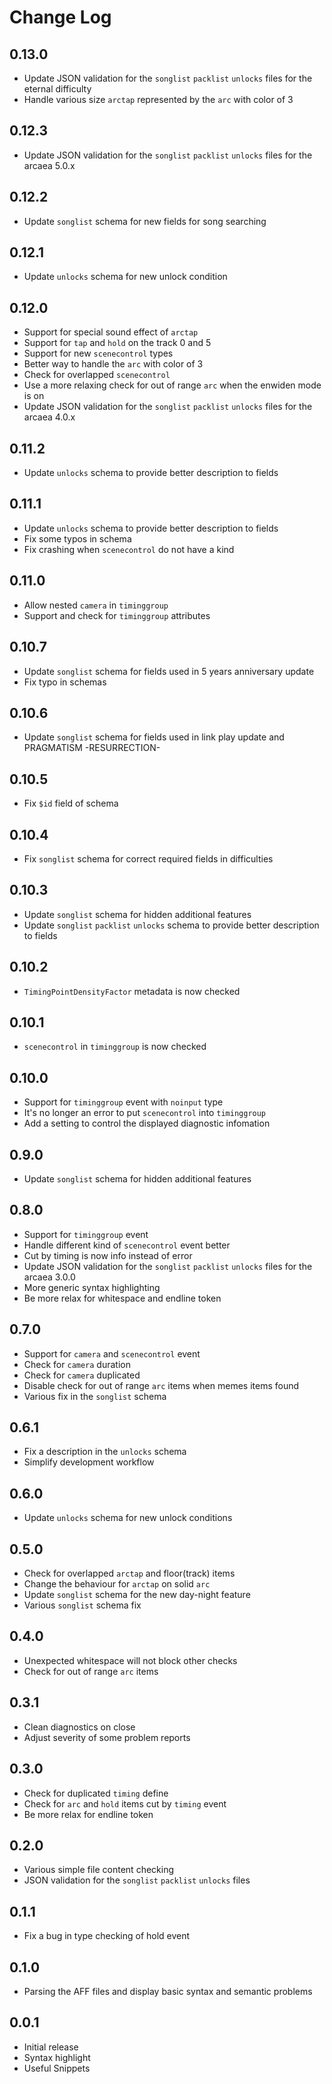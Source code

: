 # Change Log

## 0.13.0

- Update JSON validation for the `songlist` `packlist` `unlocks` files for the eternal difficulty
- Handle various size `arctap` represented by the `arc` with color of 3

## 0.12.3

- Update JSON validation for the `songlist` `packlist` `unlocks` files for the arcaea 5.0.x

## 0.12.2

- Update `songlist` schema for new fields for song searching

## 0.12.1

- Update `unlocks` schema for new unlock condition

## 0.12.0

- Support for special sound effect of `arctap`
- Support for `tap` and `hold` on the track 0 and 5
- Support for new `scenecontrol` types
- Better way to handle the `arc` with color of 3
- Check for overlapped `scenecontrol`
- Use a more relaxing check for out of range `arc` when the enwiden mode is on
- Update JSON validation for the `songlist` `packlist` `unlocks` files for the arcaea 4.0.x

## 0.11.2

- Update `unlocks` schema to provide better description to fields

## 0.11.1

- Update `unlocks` schema to provide better description to fields
- Fix some typos in schema
- Fix crashing when `scenecontrol` do not have a kind

## 0.11.0

- Allow nested `camera` in `timinggroup`
- Support and check for `timinggroup` attributes

## 0.10.7

- Update `songlist` schema for fields used in 5 years anniversary update
- Fix typo in schemas

## 0.10.6

- Update `songlist` schema for fields used in link play update and PRAGMATISM -RESURRECTION-

## 0.10.5

- Fix `$id` field of schema

## 0.10.4

- Fix `songlist` schema for correct required fields in difficulties

## 0.10.3

- Update `songlist` schema for hidden additional features
- Update `songlist` `packlist` `unlocks` schema to provide better description to fields

## 0.10.2

- `TimingPointDensityFactor` metadata is now checked

## 0.10.1

- `scenecontrol` in `timinggroup` is now checked

## 0.10.0

- Support for `timinggroup` event with `noinput` type
- It's no longer an error to put `scenecontrol` into `timinggroup`
- Add a setting to control the displayed diagnostic infomation

## 0.9.0

- Update `songlist` schema for hidden additional features

## 0.8.0

- Support for `timinggroup` event
- Handle different kind of `scenecontrol` event better
- Cut by timing is now info instead of error
- Update JSON validation for the `songlist` `packlist` `unlocks` files for the arcaea 3.0.0
- More generic syntax highlighting
- Be more relax for whitespace and endline token

## 0.7.0

- Support for `camera` and `scenecontrol` event
- Check for `camera` duration
- Check for `camera` duplicated
- Disable check for out of range `arc` items when memes items found
- Various fix in the `songlist` schema

## 0.6.1

- Fix a description in the `unlocks` schema
- Simplify development workflow

## 0.6.0

- Update `unlocks` schema for new unlock conditions

## 0.5.0

- Check for overlapped `arctap` and floor(track) items
- Change the behaviour for `arctap` on solid `arc`
- Update `songlist` schema for the new day-night feature
- Various `songlist` schema fix

## 0.4.0

- Unexpected whitespace will not block other checks
- Check for out of range `arc` items

## 0.3.1

- Clean diagnostics on close
- Adjust severity of some problem reports

## 0.3.0

- Check for duplicated `timing` define
- Check for `arc` and `hold` items cut by `timing` event
- Be more relax for endline token

## 0.2.0

- Various simple file content checking
- JSON validation for the `songlist` `packlist` `unlocks` files

## 0.1.1

- Fix a bug in type checking of hold event

## 0.1.0

- Parsing the AFF files and display basic syntax and semantic problems

## 0.0.1

- Initial release
- Syntax highlight
- Useful Snippets